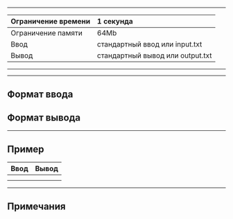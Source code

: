 # []()

---
| Ограничение времени | 1 секунда |
| :--- | :--- |
| Ограничение памяти | 64Mb |
| Ввод | стандартный ввод или input.txt |
| Вывод | стандартный вывод или output.txt |
---


---
## Формат ввода


## Формат вывода

---
## Пример

| Ввод | Вывод |
| :--- | :--- |
|  |  |
|  |  |

___
## Примечания
